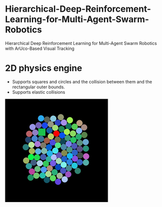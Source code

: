 # Hierarchical-Deep-Reinforcement-Learning-for-Multi-Agent-Swarm-Robotics
Hierarchical Deep Reinforcement Learning for Multi-Agent Swarm Robotics with ArUco-Based Visual Tracking

# 2D physics engine
- Supports squares and circles and the collision between them and the rectangular outer bounds.
- Supports elastic collisions

![Physics Engine Demo](Engine_demo.gif)